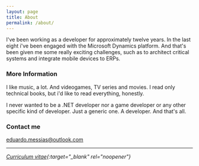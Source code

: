 ```yaml
---
layout: page
title: About
permalink: /about/
---
```


I've been working as a developer for approximately twelve years. In the last eight i've been engaged with the Microsoft Dynamics platform. And that's been given me some really exciting challenges, such as to architect critical systems and integrate mobile devices to ERPs.

### More Information

I like music, a lot. And videogames, TV series and movies.
I read only technical books, but i'd like to read everything, honestly.

I never wanted to be a .NET developer nor a game developer or any other specific kind of developer. 
Just a generic one. A developer. And that's all.

### Contact me

[eduardo.messias@outlook.com](mailto:eduardo.messias@outlook.com)

---

*[Curriculum vitae](https://eduardomessias.github.io/curriculum-vitae){:target="_blank" rel="noopener"}*
